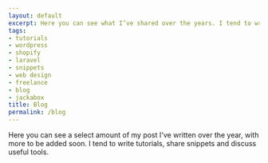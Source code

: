 ```yaml
---
layout: default
excerpt: Here you can see what I’ve shared over the years. I tend to write tutorials about WordPress, share code snippets and discuss useful design tools.
tags:
- tutorials
- wordpress
- shopify
- laravel
- snippets
- web design
- freelance
- blog
- jackabox
title: Blog
permalink: /blog
---
```

Here you can see a select amount of my post I've written over the year, with more to be added soon. I tend to write tutorials, share snippets and discuss useful tools. 
